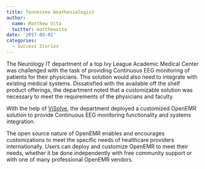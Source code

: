 ```yaml
---
title: Tennessee Anathesiologist 
author:
  name: Matthew Vita
  twitter: matthewvita
date: '2017-03-01'
categories:
  - Success Stories
---
```


The Neurology IT department of a top Ivy League Academic Medical Center was
challenged with the task of providing Continuous EEG monitoring of patients for
their physicians. This solution would also need to integrate with existing
medical systems. Dissatisfied with the available off the shelf product
offerings, the department noted that a customizable solution was necessary to
meet the requirements of the physicians and faculty. 

With the help of [ViSolve](http://hc.visolve.com/), the department deployed a
customized OpenEMR solution to provide Continuous EEG monitoring functionality
and systems integration. 

The open source nature of OpenEMR enables and encourages customizations to meet
the specific needs of healthcare providers internationally. Users can deploy and
customize OpenEMR to meet their needs, whether it be done independently with
free community support or with one of many professional OpenEMR vendors. 
